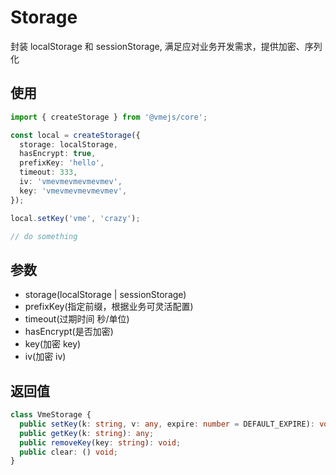 # Storage

封装 localStorage 和 sessionStorage, 满足应对业务开发需求，提供加密、序列化

## 使用

```ts
import { createStorage } from '@vmejs/core';

const local = createStorage({
  storage: localStorage,
  hasEncrypt: true,
  prefixKey: 'hello',
  timeout: 333,
  iv: 'vmevmevmevmevmev',
  key: 'vmevmevmevmevmev',
});

local.setKey('vme', 'crazy');

// do something
```

## 参数

- storage(localStorage | sessionStorage)
- prefixKey(指定前缀，根据业务可灵活配置)
- timeout(过期时间 秒/单位)
- hasEncrypt(是否加密)
- key(加密 key)
- iv(加密 iv)

## 返回值

```ts
class VmeStorage {
  public setKey(k: string, v: any, expire: number = DEFAULT_EXPIRE): void;
  public getKey(k: string): any;
  public removeKey(key: string): void;
  public clear: () void;
}
```
